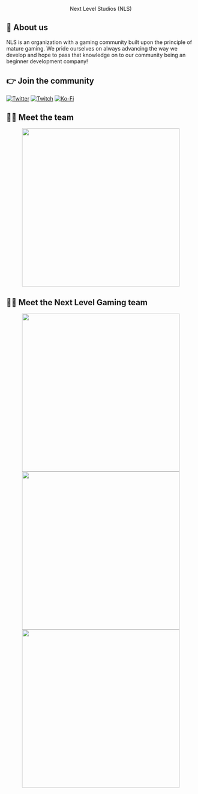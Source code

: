 <p align="center">
  Next Level Studios (NLS)
</p>

## 👋 About us
NLS is an organization with a gaming community built upon the principle of mature gaming. We pride ourselves on always advancing the way we develop and hope to pass that knowledge on to our community being an beginner development company!


## 👉 Join the community
[![Twitter](https://img.shields.io/badge/Twitter-%231DA1F2.svg?style=for-the-badge&logo=Twitter&logoColor=white)](https://twitter.com/TheNeo2k)
[![Twitch](https://img.shields.io/badge/Twitch-%239146FF.svg?style=for-the-badge&logo=Twitch&logoColor=white)](https://www.twitch.tv/neology2k)
[![Ko-Fi](https://img.shields.io/badge/Ko--fi-F16061?style=for-the-badge&logo=ko-fi&logoColor=white)](https://ko-fi.com/neology)

## 👨‍💻 Meet the team
<p align="center">
 <a href=https://ko-fi.com/Neology><img width="420" src=https://github-readme-stats.vercel.app/api?username=TheNeo2k&count_private=true&show_icons=true&title_color=dc143c&text_color=ffffff&icon_color=dc143c&hide_border=true&bg_color=282a36&layout=compact&hide_title=false&hide_rank=false><a>
</p>

## 👨‍💻 Meet the Next Level Gaming team
<p align="center">
 <img width="420" src=https://github-readme-stats.vercel.app/api?username=craigr218&count_private=true&show_icons=true&title_color=dc143c&text_color=ffffff&icon_color=dc143c&hide_border=true&bg_color=282a36&layout=compact&hide_title=false&hide_rank=true>
  <img width="420" src=https://github-readme-stats.vercel.app/api?username=AxiomJohnny&count_private=true&show_icons=true&title_color=dc143c&text_color=ffffff&icon_color=dc143c&hide_border=true&bg_color=282a36&layout=compact&hide_title=false&hide_rank=true>
 <img width="420" src=https://github-readme-stats.vercel.app/api?username=WhoIsJackTM&count_private=true&show_icons=true&title_color=dc143c&text_color=ffffff&icon_color=dc143c&hide_border=true&bg_color=282a36&layout=compact&hide_title=false&hide_rank=true> 
  
  
  
</p>   
   
